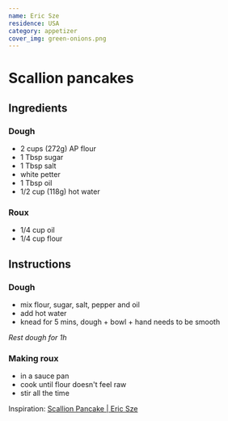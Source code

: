 ```yaml
---
name: Eric Sze
residence: USA
category: appetizer
cover_img: green-onions.png
---
```


# Scallion pancakes 

## Ingredients
### Dough
* 2 cups (272g) AP flour
* 1 Tbsp sugar
* 1 Tbsp salt
* white petter
* 1 Tbsp oil
* 1/2 cup (118g) hot water

### Roux
* 1/4 cup oil
* 1/4 cup flour

## Instructions
### Dough
* mix flour, sugar, salt, pepper and oil
* add hot water
* knead for 5 mins, dough + bowl + hand needs to be smooth

*Rest dough for 1h*

### Making roux
* in a sauce pan
* cook until flour doesn't feel raw
* stir all the time

Inspiration: [Scallion Pancake | Eric Sze](https://www.instagram.com/s/aGlnaGxpZ2h0OjE3ODg2NzQwMjY5NTUxNTY0)